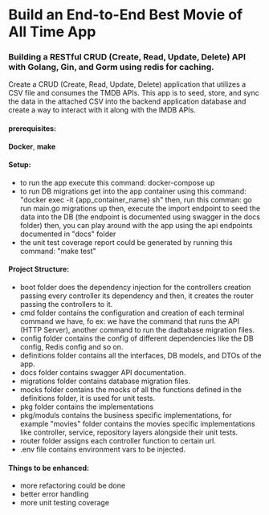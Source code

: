 # Build an End-to-End Best Movie of All Time App

### Building a RESTful CRUD (Create, Read, Update, Delete) API with Golang, Gin, and Gorm using redis for caching.

Create a CRUD (Create, Read, Update, Delete) application that utilizes a CSV file and consumes
the TMDB APIs. This app is to seed, store, and sync the data in the attached CSV into the backend
application database and create a way to interact with it along with the IMDB APIs.

#### prerequisites:
**Docker**, **make**

#### Setup:
- to run the app execute this command: docker-compose up
- to run DB migrations get into the app container using this command: "docker exec -it {app_container_name} sh" then, run this comman: go run main.go migrations up then, execute the import endpoint to seed the data into the DB (the endpoint is documented using swagger in the docs folder) then, you can play around with the app using the api endpoints documented in "docs" folder
- the unit test coverage report could be generated by running this command: "make test"

#### Project Structure:
- boot folder does the dependency injection for the controllers creation passing every controller its dependency and then, it creates the router passing the controllers to it.
- cmd folder contains the configuration and creation of each terminal command we have, fo ex: we have the command that runs the API (HTTP Server), another command to run the dadtabase migration files.
- config folder contains the config of different dependencies like the DB config, Redis config and so on.
- definitions folder contains all the interfaces, DB models, and DTOs of the app.
- docs folder contains swagger API documentation.
- migrations folder contains database migration files.
- mocks folder contains the mocks of all the functions defined in the definitions folder, it is used for unit tests.
- pkg folder contains the implementations
- pkg/moduls contains the business specific implementations, for example "movies" folder contains the movies specific implementations like controller, service, repository layers alongside their unit tests.
- router folder assigns each controller function to certain url.
- .env file contains environment vars to be injected.

#### Things to be enhanced:
- more refactoring could be done
- better error handling
- more unit testing coverage
